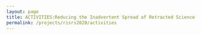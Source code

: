 ```yaml
---
layout: page
title: ACTIVITIES:Reducing the Inadvertent Spread of Retracted Science: Shaping a Research and Implementation Agenda
permalink: /projects/risrs2020/activities
---
```



